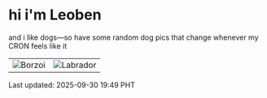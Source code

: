 # hi i'm Leoben

and i like dogs—so have some random dog pics that change whenever my CRON feels like it

|  |  |
|--------|----------|
| ![Borzoi](https://random-dog-vercel.vercel.app/api/random-borzoi?v=1759232984) | ![Labrador](https://random-dog-vercel.vercel.app/api/random-labrador?v=1759232984) |

Last updated: 2025-09-30 19:49 PHT
